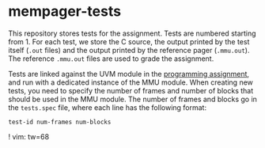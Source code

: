 # mempager-tests

This repository stores tests for the assignment.  Tests are numbered starting from 1.  For each test, we store the C source, the output printed by the test itself (`.out` files) and the output printed by the reference pager (`.mmu.out`). The reference `.mmu.out` files are used to grade the assignment.

Tests are linked against the UVM module in the [programming
assignment][1], and run with a dedicated instance of the MMU module.
When creating new tests, you need to specify the number of frames
and number of blocks that should be used in the MMU module.  The
number of frames and blocks go in the `tests.spec` file, where each
line has the following format:

```
test-id num-frames num-blocks
```

  [1]: https://gitlab.dcc.ufmg.br/cunha-dcc605/mempager-assignment

! vim: tw=68
